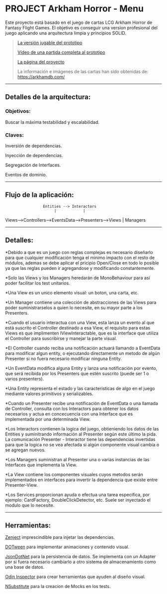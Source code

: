 # PROJECT Arkham Horror - Menu

Este proyecto está basado en el juego de cartas LCG Arkham Horror de Fantasy Flight Games.
El objetivo es conseguir una version profesional del juego aplicando una arquitectura limpia y principios SOLID.

> [La versión jugable del prototipo](https://github.com/Todorcevic/Project-ARKHAM-HORROR)
> 
> [Vídeo de una partida completa al prototipo](https://www.youtube.com/watch?v=pvBs5DNNExE)
>
> [La página del proyecto](https://www.rosalesnavas.com/arkham)
>
> La información e imágenes de las cartas han sido obtenidas de: https://arkhamdb.com/
> 
---

## Detalles de la arquitectura:

### Objetivos:

Buscar la máxima testabilidad y escalabilidad.

### Claves:

Inversión de dependencias.

Inyección de dependencias.

Segregación de Interfaces.

Eventos de dominio.

---
## Flujo de la aplicación:

					 Entities --> Interactors
						  |	   		   |
Views-->Controllers-->EventsData-->Presenters-->Views
									       |
									    Managers

---
## Detalles:

*Debido a que es un juego con reglas complejas es necesario diseñarlo para que cualquier modificación tenga el mínimo impacto con el resto de módulos,
ademas se debe aplicar el pricipio Open/Close en todo lo posible ya que las reglas pueden ir agregandose y modificando constantemente.

*Solo las Views y los Managers heredarán de MonoBehaviour para así poder facilitar los test unitarios.

*Una View es un unico elemento visual: un boton, una carta, etc.

*Un Manager contiene una colección de abstracciones de las Views para poder suministrarselos a quien lo necesite, en su mayor parte a los Presenters.

*Cuando el usuario interactua con una View, esta lanza un evento al que está suscrito el Controller destinado a esa View, el requisito para estas Views
es que implimenten IViewInteractable, que es la interface que utiliza el Controller para suscribirse y manejar la parte visual.

*El Controller cuando reciba una notificación actuará llamando a EventData para modificar algun entity, o ejecutando directamente un metodo de algún Presenter si no fuera necesario modificar ninguna Entity.

*Un EventData modifica alguna Entity y lanza una notificación por evento, que será recibida por los Presenters que estén suscrito (puede ser 1 o varios presenters).

*Una Entity representa el estado y las caracteristicas de algo en el juego mediante valores primitivos y serializables.

*Cuando un Presenter recibe una notificación de EventData o una llamada de Controller, consulta con los Interactors para obtener los datos necesarios y 
actua en concecuencia con una Interface que es implementada por una determinada View. 

*Los Interactors contienen la logica del juego, obtieniendo los datos de las Entities y suminitrando información al Presenter según este último la pida. La comunicación Presenter - Interactor tiene las dependencias invertidas para que la logica no se vea afectada si algún componente visual cambia o se agregan nuevos.

*Los Managers suministran al Presenter una o varias instancias de las Interfaces que implementa la View.

*La View contiene los componentes visuales cuyos metodos serán implementados en interfaces para invertir la dependencia que existe entre Presenter-View.

*Los Services proporcionan ayuda o efectua una tarea especifica, por ejemplo: CardFactory, DoubleClickDetector, etc. Suele ser inyectado el modulo que lo necesite.

---
## Herramientas:
[Zenject](https://github.com/modesttree/Zenject) imprescindible para injetar las dependencias.

[DOTween](http://dotween.demigiant.com/index.php) para implementar animaciones y contenido visual.

[JsonDotNet](https://www.newtonsoft.com/json) para la persistencia de datos. Se implementa con un Adapter por si fuera necesario cambiarlo a otro sistema de almacenamiento como una base de datos.

[Odin Inspector](https://odininspector.com/) para crear herramientas que ayuden al diseño visual.

[NSubstitute](https://nsubstitute.github.io/) para la creacion de Mocks en los tests.
